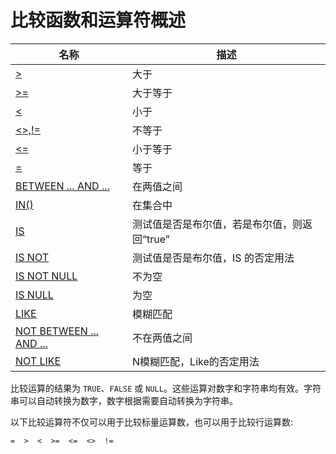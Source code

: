 # **比较函数和运算符概述**

| 名称 | 描述|
|---|-----|
| [>](greater-than.md) | 大于 |
| [>=](greater-than-or-equal.md) | 大于等于 |
| [<](less-than.md) | 小于 |
| [<>,!=](not-equal.md) | 不等于 |
| [<=](less-than-or-equal.md) | 小于等于 |
| [=](assign-equal.md) | 等于 |
| [BETWEEN ... AND ...](between.md) | 在两值之间 |
| [IN()](in.md) | 在集合中 |
| [IS](is.md) | 测试值是否是布尔值，若是布尔值，则返回“true” |
| [IS NOT](is-not.md) | 测试值是否是布尔值，IS 的否定用法 |
| [IS NOT NULL](is-not-null.md) | 不为空 |
| [IS NULL](is-null.md) | 为空 |
| [LIKE](like.md) | 模糊匹配 |
| [NOT BETWEEN ... AND ...](not-between.md) | 不在两值之间 |
| [NOT LIKE](not-like.md) | N模糊匹配，Like的否定用法 |

<!--|[COALESCE()](coalesce.md)|Return the first non-NULL argument|-->

比较运算的结果为 `TRUE`、`FALSE` 或 `NULL`。这些运算对数字和字符串均有效。字符串可以自动转换为数字，数字根据需要自动转换为字符串。

以下比较运算符不仅可以用于比较标量运算数，也可以用于比较行运算数:

```
=  >  <  >=  <=  <>  !=
```
